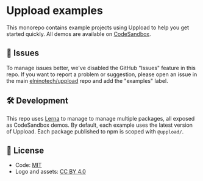 # Uppload examples

This monorepo contains example projects using Uppload to help you get started quickly. All demos are available on [CodeSandbox](https://uppload.js.org/examples).

## 🐛 Issues

To manage issues better, we've disabled the GitHub "Issues" feature in this repo. If you want to report a problem or suggestion, please open an issue in the main [elninotech/uppload](https://github.com/elninotech/uppload) repo and add the "examples" label.

## 🛠 Development

This repo uses [Lerna](https://github.com/lerna/lerna) to manage to manage multiple packages, all exposed as CodeSandbox demos. By default, each example uses the latest version of Uppload. Each package published to npm is scoped with `@uppload/`.

## 📄 License

- Code: [MIT](https://github.com/elninotech/uppload-examples/blob/master/LICENSE)
- Logo and assets: [CC BY 4.0](https://creativecommons.org/licenses/by/4.0/)
